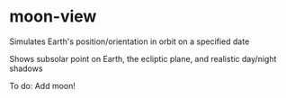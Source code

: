# moon-view

Simulates Earth's position/orientation in orbit on a specified date

Shows subsolar point on Earth, the ecliptic plane, and realistic day/night shadows

To do: Add moon!
